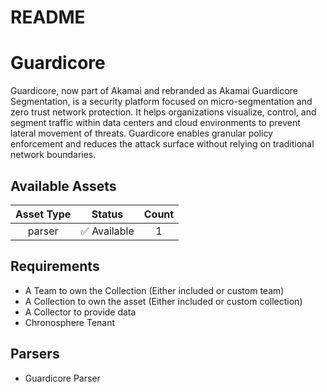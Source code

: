 
README
======

# Guardicore


Guardicore, now part of Akamai and rebranded as Akamai Guardicore Segmentation, is a security platform focused on micro-segmentation and zero trust network protection. It helps organizations visualize, control, and segment traffic within data centers and cloud environments to prevent lateral movement of threats. Guardicore enables granular policy enforcement and reduces the attack surface without relying on traditional network boundaries.
## Available Assets

|Asset Type|Status|Count|
| :---: | :---: | :---: |
|parser|✅ Available|1|

## Requirements

- A Team to own the Collection (Either included or custom team)
- A Collection to own the asset (Either included or custom collection)
- A Collector to provide data
- Chronosphere Tenant

## Parsers

- Guardicore Parser
